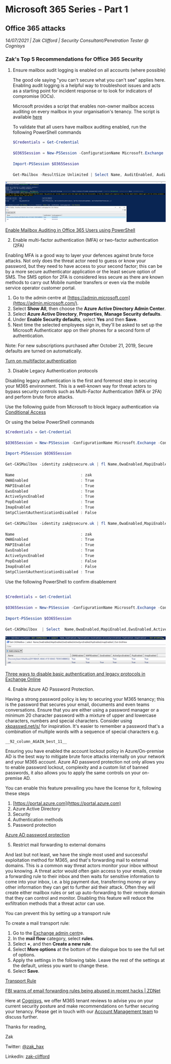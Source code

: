# Microsoft 365 Series - Part 1

## **Office 365 attacks**

*14/07/2021 | Zak Clifford | Security Consultant/Penetration Tester @ Cognisys*

### Zak's Top 5 Recommendations for Office 365 Security

1. Ensure mailbox audit logging is enabled on all accounts (where possible)
    
    The good ole saying "you can't secure what you can't see" applies here. Enabling audit logging is a helpful way to troubleshoot issues and acts as a starting point for incident response or to look for indicators of compromise (IOCs).
    
    Microsoft provides a script that enables non-owner mailbox access auditing on every mailbox in your organisation's tenancy. The script is available [here](https://raw.githubusercontent.com/OfficeDev/O365-InvestigationTooling/04b71798f8a398e627fd31c1613d46461dd50de7/EnableMailboxAuditing.ps1)
    
    To validate that all users have mailbox auditing enabled, run the following PowerShell commands
    
    ```powershell
    $Credentials = Get-Credential
    
    $O365Session = New-PSSession -ConfigurationName Microsoft.Exchange -ConnectionUri https://outlook.office365.com/powershell-liveid/ -Credential $Credentials -Authentication Basic -AllowRedirection
    
    Import-PSSession $O365Session
    
    Get-Mailbox -ResultSize Unlimited | Select Name, AuditEnabled, AuditLogAgeLimit | Out-Gridview
    ```
    

![PowerShell.png](https://raw.githubusercontent.com/ZSECURE/zsecure-blog/gh-pages/_images/1/PowerShell.png)

[Enable Mailbox Auditing in Office 365 Users using PowerShell](https://o365reports.com/2020/01/21/enable-mailbox-auditing-in-office-365-powershell/)

2.   Enable multi-factor authentication (MFA) or two-factor authentication (2FA)

Enabling MFA is a good way to layer your defences against brute force attacks. Not only does the threat actor need to guess or know your password, but they need to have access to your second factor; this can be by a more secure authenticator application or the least secure option of SMS. The SMS option for 2FA is considered less secure as there are known methods to carry out Mobile number transfers or even via the mobile service operator customer portal. 

1. Go to the admin centre at [https://admin.microsoft.com](https://admin.microsoft.com/).
2. Select **Show All**, then choose the **Azure Active Directory Admin Center**.
3. Select **Azure Active Directory**, **Properties**, **Manage Security defaults**.
4. Under **Enable Security defaults**, select **Yes** and then **Save**.
5. Next time the selected employees sign in, they'll be asked to set up the Microsoft Authenticator app on their phones for a second form of authentication.

Note: For new subscriptions purchased after October 21, 2019, Secure defaults are turned on automatically.

[Turn on multifactor authentication](https://docs.microsoft.com/en-us/microsoft-365/business-video/turn-on-mfa?view=o365-worldwide)

3.   Disable Legacy Authentication protocols

Disabling legacy authentication is the first and foremost step in securing your M365 environment. This is a well-known way for threat actors to bypass security controls such as Multi-Factor Authentication (MFA or 2FA) and perform brute force attacks.

Use the following guide from Microsoft to block legacy authentication via [Conditional Access](https://docs.microsoft.com/en-us/azure/active-directory/conditional-access/block-legacy-authentication) 

Or using the below PowerShell commands

```powershell
$Credentials = Get-Credential

$O365Session = New-PSSession -ConfigurationName Microsoft.Exchange -ConnectionUri https://outlook.office365.com/powershell-liveid/ -Credential $Credentials -Authentication Basic -AllowRedirection

Import-PSSession $O365Session

Get-CASMailbox -identity zak@zsecure.uk | fl Name,OwaEnabled,MapiEnabled,EwsEnabled,ActiveSyncEnabled,PopEnabled,ImapEnabled,smtpclientauthenticationdisabled

Name                             : zak
OWAEnabled                       : True
MAPIEnabled                      : True
EwsEnabled                       : True
ActiveSyncEnabled                : True
PopEnabled                       : True
ImapEnabled                      : True
SmtpClientAuthenticationDisabled : False

Get-CASMailbox -identity zak@zsecure.uk | fl Name,OwaEnabled,MapiEnabled,EwsEnabled,ActiveSyncEnabled,PopEnabled,ImapEnabled,smtpclientauthenticationdisabled

Name                             : zak
OWAEnabled                       : True
MAPIEnabled                      : True
EwsEnabled                       : True
ActiveSyncEnabled                : True
PopEnabled                       : False
ImapEnabled                      : False
SmtpClientAuthenticationDisabled : True
```

Use the following PowerShell to confirm disablement

```powershell

$Credentials = Get-Credential

$O365Session = New-PSSession -ConfigurationName Microsoft.Exchange -ConnectionUri https://outlook.office365.com/powershell-liveid/ -Credential $Credentials -Authentication Basic -AllowRedirection

Import-PSSession $O365Session

Get-CASMailbox  | Select  Name,OwaEnabled,MapiEnabled,EwsEnabled,ActiveSyncEnabled,PopEnabled,ImapEnabled,smtpclientauthenticationdisabled | Out-GridView
```

![PowerShell2.png](https://raw.githubusercontent.com/ZSECURE/zsecure-blog/gh-pages/_images/1/PowerShell2.png)

[Three ways to disable basic authentication and legacy protocols in Exchange Online](https://www.itpromentor.com/block-basic-auth/)

4.   Enable Azure AD Password Protection.

Having a strong password policy is key to securing your M365 tenancy; this is the password that secures your email, documents and even teams conversations. Ensure that you are either using a password manager or a minimum 20 character password with a mixture of upper and lowercase characters, numbers and special characters. Consider using [xkpasswd.net/s/](http://xkpasswd.net/s/) for inspiration. It's easier to remember a password that's a combination of multiple words with a sequence of special characters e.g. 

```
__92_column_AGAIN_best_11__
```

Ensuring you have enabled the account lockout policy in Azure/On-premise AD is the best way to mitigate brute force attacks internally on your network and your M365 account. Azure AD password protection not only allows you to enable password lockout, complexity and a custom list of banned passwords, it also allows you to apply the same controls on your on-premise AD.  

You can enable this feature prevailing you have the license for it, following these steps

1. [https://portal.azure.com](https://portal.azure.com) 
2. Azure Active Directory 
3. Security
4. Authentication methods 
5. Password protection

[Azure AD password protection](https://katystech.blog/2021/02/azure-ad-password-protection/)

5.    Restrict mail forwarding to external domains

And last but not least, we have the single most used and successful exploitation method for M365, and that's forwarding mail to external domains. This is a common way threat actors monitor your inbox without you knowing. A threat actor would often gain access to your emails, create a forwarding rule to their inbox and then waits for sensitive information to come into your inbox, i.e. a big payment due, transferring money or any other information they can get to further aid their attack. Often they will create either mailbox rules or set up auto-forwarding to their remote domain that they can control and monitor. Disabling this feature will reduce the exfiltration methods that a threat actor can use. 

You can prevent this by setting up a transport rule

To create a mail transport rule:

1. Go to the [Exchange admin centr](https://go.microsoft.com/fwlink/p/?linkid=2059104)e.
2. In the **mail flow** category, select **rules**.
3. Select **+**, and then **Create a new rule**.
4. Select **More options** at the bottom of the dialogue box to see the full set of options.
5. Apply the settings in the following table. Leave the rest of the settings at the default, unless you want to change these.
6. Select **Save**.

[Transport Rule](https://www.notion.so/adac520852c046eab0514c03bcd521dc)

[FBI warns of email forwarding rules being abused in recent hacks | ZDNet](https://www.zdnet.com/article/fbi-warns-of-email-forwarding-rules-being-abused-in-recent-hacks/)

Here at [Cognisys](https://www.cognisys.co.uk), we offer M365 tenant reviews to advise you on your current security posture and make recommendations on further securing your tenancy. Please get in touch with our [Account Management team](https://cognisys.co.uk/) to discuss further.

Thanks for reading,

Zak

Twitter: [@zak_hax](https://twitter.com/zak_hax) 

LinkedIn: [zak-clifford](https://www.linkedin.com/in/zak-clifford/)
